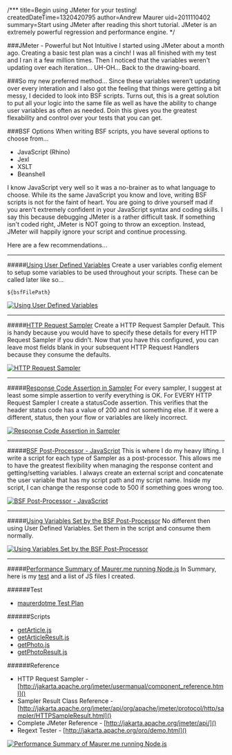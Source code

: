 /***
title=Begin using JMeter for your testing!
createdDateTime=1320420795
author=Andrew Maurer
uid=2011110402
summary=Start using JMeter after reading this short tutorial. JMeter is an extremely powerful regression and performance engine.
*/

###JMeter - Powerful but Not Intuitive
I started using JMeter about a month ago. Creating a basic test plan was a cinch! I was all finished with my test and I ran it a few million times. Then I noticed that the variables weren't updating over each iteration... UH-OH... Back to the drawing-board.

###So my new preferred method...
Since these variables weren't updating over every interation and I also got the feeling that things were getting a bit messy, I decided to look into BSF scripts. Turns out, this is a great solution to put all your logic into the same file as well as have the ability to change user variables as often as needed. Doin this gives you the greatest flexability and control over your tests that you can get. 

###BSF Options
When writing BSF scripts, you have several options to choose from...

* JavaScript (Rhino)
* Jexl
* XSLT
* Beanshell

I know JavaScript very well so it was a no-brainer as to what language to choose. While its the same JavaScript you know and love, writing BSF scripts is not for the faint of heart. You are going to drive yourself mad if you aren't extremely confident in your JavaScript syntax and coding skills. I say this because debugging JMeter is a rather difficult task. If something isn't coded right, JMeter is NOT going to throw an exception. Instead, JMeter will happily ignore your script and continue processing.

Here are a few recommendations...

-----------------------------

#####[Using User Defined Variables](/a/jmeter-intro/performance-summary.png)
Create a user variables config element to setup some variables to be used throughout your scripts. These can be called later like so...

`${bsfFilePath}`

[![Using User Defined Variables](/a/jmeter-intro/performance-summary.pngs)](/a/jmeter-intro/performance-summary.png)

-----------------------------

#####[HTTP Request Sampler](/a/jmeter-intro/performance-summary.png)
Create a HTTP Request Sampler Default. This is handy because you would have to specify these details for every HTTP Request Sampler if you didn't. Now that you have this configured, you can leave most fields blank in your subsequent HTTP Request Handlers because they consume the defaults.

[![HTTP Request Sampler](/a/jmeter-intro/performance-summary.pngs)](/a/jmeter-intro/performance-summary.png)

-----------------------------

#####[Response Code Assertion in Sampler](/a/jmeter-intro/performance-summary.png)
For every sampler, I suggest at least some simple assertion to verify everything is OK. For EVERY HTTP Request Sampler I create a statusCode assertion. This verifies that the header status code has a value of 200 and not something else. If it were a different, status, then your flow or variables are likely incorrect.

[![Response Code Assertion in Sampler](/a/jmeter-intro/performance-summary.pngs)](/a/jmeter-intro/performance-summary.png)

-----------------------------

#####[BSF Post-Processor - JavaScript](/a/jmeter-intro/performance-summary.png)
This is where I do my heavy lifting. I write a script for each type of Sampler as a post-processor. This allows me to have the greatest flexibility when managing the response content and getting/setting variables. I always create an external script and concatenate the user variable that has my script path and my script name. Inside my script, I can change the response code to 500 if something goes wrong too.

[![BSF Post-Processor - JavaScript](/a/jmeter-intro/performance-summary.pngs)](/a/jmeter-intro/performance-summary.png)

-----------------------------

#####[Using Variables Set by the BSF Post-Processor](/a/jmeter-intro/performance-summary.png)
No different then using User Defined Variables. Set them in the script and consume them normally.

[![Using Variables Set by the BSF Post-Processor](/a/jmeter-intro/performance-summary.pngs)](/a/jmeter-intro/performance-summary.png)

-----------------------------

#####[Performance Summary of Maurer.me running Node.js](/a/jmeter-intro/performance-summary.png)
In Summary, here is my [test](/a/jmeter-intro/jmeter-intro.js) and a list of JS files I created.

######Test
* [maurerdotme Test Plan](/a/jmeter-intro/maurerdotme.jmx.xml)

######Scripts
* [getArticle.js](/a/jmeter-intro/getArticle.js)
* [getArticleResult.js](/a/jmeter-intro/getArticleResult.js)
* [getPhoto.js](/a/jmeter-intro/getPhoto.js)
* [getPhotoResult.js](/a/jmeter-intro/getPhotoResult.js)

######Reference
* HTTP Request Sampler - [http://jakarta.apache.org/jmeter/usermanual/component_reference.html]()
* Sampler Result Class Reference - [http://jakarta.apache.org/jmeter/api/org/apache/jmeter/protocol/http/sampler/HTTPSampleResult.html]()
* Complete JMeter Reference - [http://jakarta.apache.org/jmeter/api/]()
* Regext Tester - [http://jakarta.apache.org/oro/demo.html]()

[![Performance Summary of Maurer.me running Node.js](/a/jmeter-intro/performance-summary.pngs)](/a/jmeter-intro/performance-summary.png)

